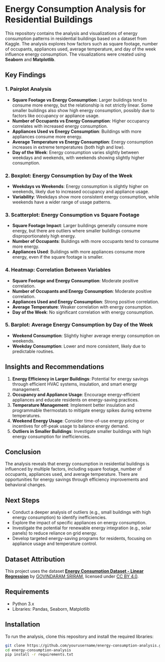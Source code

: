 # Energy Consumption Analysis for Residential Buildings

This repository contains the analysis and visualizations of energy consumption patterns in residential buildings based on a dataset from Kaggle. The analysis explores how factors such as square footage, number of occupants, appliances used, average temperature, and day of the week influence energy consumption. The visualizations were created using **Seaborn** and **Matplotlib**.

## Key Findings

### 1. Pairplot Analysis
- **Square Footage vs Energy Consumption**: Larger buildings tend to consume more energy, but the relationship is not strictly linear. Some smaller buildings also show high energy consumption, possibly due to factors like occupancy or appliance usage.
- **Number of Occupants vs Energy Consumption**: Higher occupancy correlates with increased energy consumption.
- **Appliances Used vs Energy Consumption**: Buildings with more appliances consume more energy.
- **Average Temperature vs Energy Consumption**: Energy consumption increases in extreme temperatures (both high and low).
- **Day of the Week**: Energy consumption varies slightly between weekdays and weekends, with weekends showing slightly higher consumption.

### 2. Boxplot: Energy Consumption by Day of the Week
- **Weekdays vs Weekends**: Energy consumption is slightly higher on weekends, likely due to increased occupancy and appliance usage.
- **Variability**: Weekdays show more consistent energy consumption, while weekends have a wider range of usage patterns.

### 3. Scatterplot: Energy Consumption vs Square Footage
- **Square Footage Impact**: Larger buildings generally consume more energy, but there are outliers where smaller buildings consume disproportionately high energy.
- **Number of Occupants**: Buildings with more occupants tend to consume more energy.
- **Appliances Used**: Buildings with more appliances consume more energy, even if the square footage is smaller.

### 4. Heatmap: Correlation Between Variables
- **Square Footage and Energy Consumption**: Moderate positive correlation.
- **Number of Occupants and Energy Consumption**: Moderate positive correlation.
- **Appliances Used and Energy Consumption**: Strong positive correlation.
- **Average Temperature**: Weaker correlation with energy consumption.
- **Day of the Week**: No significant correlation with energy consumption.

### 5. Barplot: Average Energy Consumption by Day of the Week
- **Weekend Consumption**: Slightly higher average energy consumption on weekends.
- **Weekday Consumption**: Lower and more consistent, likely due to predictable routines.

## Insights and Recommendations
1. **Energy Efficiency in Larger Buildings**: Potential for energy savings through efficient HVAC systems, insulation, and smart energy management.
2. **Occupancy and Appliance Usage**: Encourage energy-efficient appliances and educate residents on energy-saving practices.
3. **Temperature Management**: Implement better insulation and programmable thermostats to mitigate energy spikes during extreme temperatures.
4. **Weekend Energy Usage**: Consider time-of-use energy pricing or incentives for off-peak usage to balance energy demand.
5. **Outliers in Smaller Buildings**: Investigate smaller buildings with high energy consumption for inefficiencies.

## Conclusion
The analysis reveals that energy consumption in residential buildings is influenced by multiple factors, including square footage, number of occupants, appliances used, and average temperature. There are opportunities for energy savings through efficiency improvements and behavioral changes.

## Next Steps
- Conduct a deeper analysis of outliers (e.g., small buildings with high energy consumption) to identify inefficiencies.
- Explore the impact of specific appliances on energy consumption.
- Investigate the potential for renewable energy integration (e.g., solar panels) to reduce reliance on grid energy.
- Develop targeted energy-saving programs for residents, focusing on appliance usage and temperature control.

## Dataset Attribution
This project uses the dataset **[Energy Consumption Dataset - Linear Regression](https://www.kaggle.com/datasets/govindaramsriram/energy-consumption-dataset-linear-regression)** by [GOVINDARAM SRIRAM](https://www.kaggle.com/govindaramsriram), licensed under [CC BY 4.0](https://creativecommons.org/licenses/by/4.0/).

## Requirements
- Python 3.x
- Libraries: Pandas, Seaborn, Matplotlib

## Installation
To run the analysis, clone this repository and install the required libraries:

```bash
git clone https://github.com/yourusername/energy-consumption-analysis.git
cd energy-consumption-analysis
pip install -r requirements.txt
